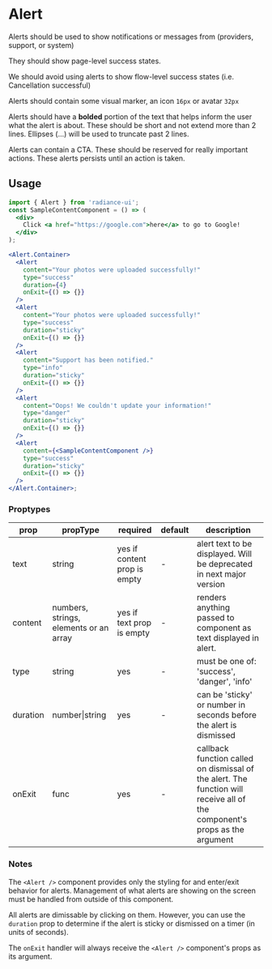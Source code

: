 # Alert

Alerts should be used to show notifications or messages from (providers, support, or system)

They should show page-level success states.

We should avoid using alerts to show flow-level success states (i.e. Cancellation successful)

Alerts should contain some visual marker, an icon `16px` or avatar `32px`

Alerts should have a **bolded** portion of the text that helps inform the user what the alert is about. These should be short and not extend more than 2 lines. Ellipses (...) will be used to truncate past 2 lines.

Alerts can contain a CTA. These should be reserved for really important actions. These alerts persists until an action is taken.

## Usage

```jsx
import { Alert } from 'radiance-ui';
const SampleContentComponent = () => (
  <div>
    Click <a href="https://google.com">here</a> to go to Google!
  </div>
);

<Alert.Container>
  <Alert
    content="Your photos were uploaded successfully!"
    type="success"
    duration={4}
    onExit={() => {}}
  />
  <Alert
    content="Your photos were uploaded successfully!"
    type="success"
    duration="sticky"
    onExit={() => {}}
  />
  <Alert
    content="Support has been notified."
    type="info"
    duration="sticky"
    onExit={() => {}}
  />
  <Alert
    content="Oops! We couldn't update your information!"
    type="danger"
    duration="sticky"
    onExit={() => {}}
  />
  <Alert
    content={<SampleContentComponent />}
    type="success"
    duration="sticky"
    onExit={() => {}}
  />
</Alert.Container>;
```

<!-- STORY -->

### Proptypes

| prop     | propType                               | required                     | default | description                                                                                                                |
| -------- | -------------------------------------- | ---------------------------- | ------- | -------------------------------------------------------------------------------------------------------------------------- |
| text     | string                                 | yes if content prop is empty | -       | alert text to be displayed. Will be deprecated in next major version                                                       |
| content  | numbers, strings, elements or an array | yes if text prop is empty    | -       | renders anything passed to component as text displayed in alert.                                                           |
| type     | string                                 | yes                          | -       | must be one of: 'success', 'danger', 'info'                                                                                |
| duration | number&#124;string                     | yes                          | -       | can be 'sticky' or number in seconds before the alert is dismissed                                                         |
| onExit   | func                                   | yes                          | -       | callback function called on dismissal of the alert. The function will receive all of the component's props as the argument |

### Notes

The `<Alert />` component provides only the styling for and enter/exit
behavior for alerts. Management of what alerts are showing on the screen
must be handled from outside of this component.

All alerts are dimissable by clicking on them. However, you can use the
`duration` prop to determine if the alert is sticky or dismissed on a
timer (in units of seconds).

The `onExit` handler will always receive the `<Alert />` component's
props as its argument.
